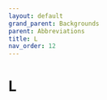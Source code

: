 ```yaml
---
layout: default
grand_parent: Backgrounds
parent: Abbreviations
title: L
nav_order: 12
---
```


# L
